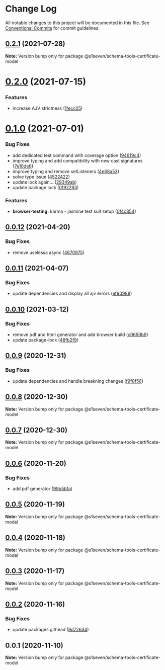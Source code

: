 # Change Log

All notable changes to this project will be documented in this file.
See [Conventional Commits](https://conventionalcommits.org) for commit guidelines.

## [0.2.1](http://github.com/s1seven/schema-tools/compare/@s1seven/schema-tools-certificate-model@0.2.0...@s1seven/schema-tools-certificate-model@0.2.1) (2021-07-28)

**Note:** Version bump only for package @s1seven/schema-tools-certificate-model





# [0.2.0](http://github.com/s1seven/schema-tools/compare/@s1seven/schema-tools-certificate-model@0.1.0...@s1seven/schema-tools-certificate-model@0.2.0) (2021-07-15)


### Features

* increase AJV strictness ([1fecc05](http://github.com/s1seven/schema-tools/commit/1fecc052bbc657d4b58f682688413da5f7b84517))





# [0.1.0](http://github.com/s1seven/schema-tools/compare/@s1seven/schema-tools-certificate-model@0.0.12...@s1seven/schema-tools-certificate-model@0.1.0) (2021-07-01)


### Bug Fixes

* add dedicated test command with coverage option ([94619c4](http://github.com/s1seven/schema-tools/commit/94619c46ee938ada811c845f7b583c8435a852ec))
* improve typing and add compatibility with new cast signatures ([7e10de6](http://github.com/s1seven/schema-tools/commit/7e10de652aa17d789fec0a1475ecd6bf2c218196))
* improve typing and remove setListeners ([4e68a52](http://github.com/s1seven/schema-tools/commit/4e68a526c3de8bb68c3b7ffc95e1e3c375ca1e28))
* solve type issue ([4522422](http://github.com/s1seven/schema-tools/commit/4522422ca3c84cd843c0beb0b8c0e36e9f69bae6))
* update lock again... ([29349ab](http://github.com/s1seven/schema-tools/commit/29349ab81362151aa393be0bbee9abba50a7bb11))
* update package lock ([0f92293](http://github.com/s1seven/schema-tools/commit/0f92293203cce89e8903a8675cef41f8a2df9f0e))


### Features

* **browser-testing:** karma - jasmine test suit setup ([0f4c854](http://github.com/s1seven/schema-tools/commit/0f4c85476770045452ff5da41d2b4a37863664b3))





## [0.0.12](http://github.com/s1seven/schema-tools/compare/@s1seven/schema-tools-certificate-model@0.0.11...@s1seven/schema-tools-certificate-model@0.0.12) (2021-04-20)


### Bug Fixes

* remove uselessa async ([4670975](http://github.com/s1seven/schema-tools/commit/46709755d527b61f85b24c4f448b3bd5599e0bea))





## [0.0.11](http://github.com/s1seven/schema-tools/compare/@s1seven/schema-tools-certificate-model@0.0.10...@s1seven/schema-tools-certificate-model@0.0.11) (2021-04-07)


### Bug Fixes

* update dependencies and display all ajv errors ([ef90988](http://github.com/s1seven/schema-tools/commit/ef90988bd34dd72d4a3ecfba424a7882254adde2))





## [0.0.10](http://github.com/s1seven/schema-tools/compare/@s1seven/schema-tools-certificate-model@0.0.9...@s1seven/schema-tools-certificate-model@0.0.10) (2021-03-12)


### Bug Fixes

* remove pdf and html generator and add browser build ([c0650b9](http://github.com/s1seven/schema-tools/commit/c0650b9e86d6badf2aa2c84db63e4a1eea782149))
* update package-lock ([48fb2f9](http://github.com/s1seven/schema-tools/commit/48fb2f94cf0fcda8c35b64557aeb2b69419358da))





## [0.0.9](http://github.com/s1seven/schema-tools/compare/@s1seven/schema-tools-certificate-model@0.0.8...@s1seven/schema-tools-certificate-model@0.0.9) (2020-12-31)


### Bug Fixes

* update dependencies and handle breakning changes ([f9f8f56](http://github.com/s1seven/schema-tools/commit/f9f8f56cb0cdaa4704b315f5f3163ac767dae9a3))





## [0.0.8](http://github.com/s1seven/schema-tools/compare/@s1seven/schema-tools-certificate-model@0.0.7...@s1seven/schema-tools-certificate-model@0.0.8) (2020-12-30)

**Note:** Version bump only for package @s1seven/schema-tools-certificate-model





## [0.0.7](http://github.com/s1seven/schema-tools/compare/@s1seven/schema-tools-certificate-model@0.0.6...@s1seven/schema-tools-certificate-model@0.0.7) (2020-12-30)

**Note:** Version bump only for package @s1seven/schema-tools-certificate-model





## [0.0.6](http://github.com/s1seven/schema-tools/compare/@s1seven/schema-tools-certificate-model@0.0.5...@s1seven/schema-tools-certificate-model@0.0.6) (2020-11-20)


### Bug Fixes

* add pdf generator ([99b5b1a](http://github.com/s1seven/schema-tools/commit/99b5b1a8ca40ba5891390307859890313bc18cff))





## [0.0.5](http://github.com/s1seven/schema-tools/compare/@s1seven/schema-tools-certificate-model@0.0.4...@s1seven/schema-tools-certificate-model@0.0.5) (2020-11-19)

**Note:** Version bump only for package @s1seven/schema-tools-certificate-model





## [0.0.4](http://github.com/s1seven/schema-tools/compare/@s1seven/schema-tools-certificate-model@0.0.3...@s1seven/schema-tools-certificate-model@0.0.4) (2020-11-18)

**Note:** Version bump only for package @s1seven/schema-tools-certificate-model





## [0.0.3](http://github.com/s1seven/schema-tools/compare/@s1seven/schema-tools-certificate-model@0.0.2...@s1seven/schema-tools-certificate-model@0.0.3) (2020-11-17)

**Note:** Version bump only for package @s1seven/schema-tools-certificate-model





## [0.0.2](http://github.com/s1seven/schema-tools/compare/@s1seven/schema-tools-certificate-model@0.0.1...@s1seven/schema-tools-certificate-model@0.0.2) (2020-11-16)


### Bug Fixes

* update packages githead ([9d72634](http://github.com/s1seven/schema-tools/commit/9d726345a19ee1424d5d4543bb3fa14bff222e7f))





## 0.0.1 (2020-11-10)

**Note:** Version bump only for package @s1seven/schema-tools-certificate-model
